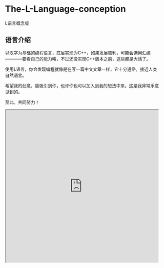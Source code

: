 # The-L-Language-conception
L语言概念版
## 语言介绍

以汉字为基础的编程语言，底层实现为C++，如果发展顺利，可能会选用汇编————要看自己的能力咯，不过还没实现C++版本之前，这些都是大话了。

使用L语言，你会发现编程就像是在写一篇中文文章一样，它十分通俗，接近人类自然语言。

希望我的创意，能吸引到你，也许你也可以加入到我的想法中来，这是我非常乐意见到的。

至此，共同努力！

<iframe name="show" id="show" width="500" height="500" src="https://github.com/CUITCHE/The-L-Language-conception/blob/master/README.md"></iframe>
